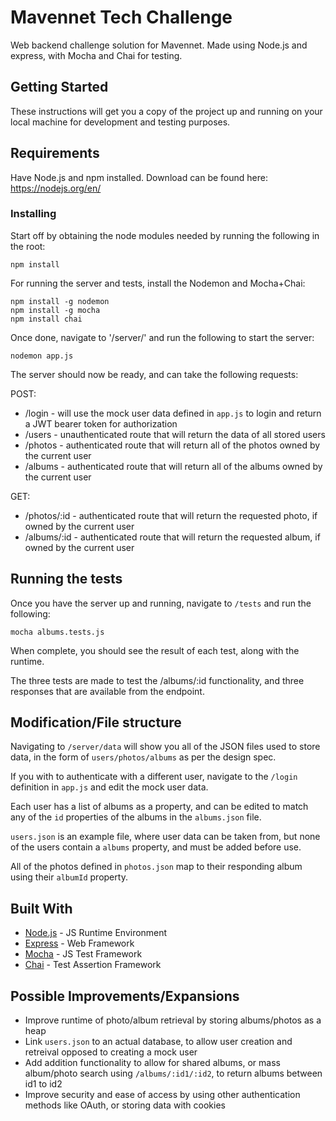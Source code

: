 # Mavennet Tech Challenge

Web backend challenge solution for Mavennet. Made using Node.js and express, with Mocha and Chai for testing.

## Getting Started

These instructions will get you a copy of the project up and running on your local machine for development and testing purposes.

## Requirements

Have Node.js and npm installed. Download can be found here: https://nodejs.org/en/

### Installing

Start off by obtaining the node modules needed by running the following in the root:

```
npm install
```

For running the server and tests, install the Nodemon and Mocha+Chai:

```
npm install -g nodemon
npm install -g mocha
npm install chai
```

Once done, navigate to '/server/' and run the following to start the server:

```
nodemon app.js
```

The server should now be ready, and can take the following requests:

POST:
* /login - will use the mock user data defined in `app.js` to login and return a JWT bearer token for authorization
* /users - unauthenticated route that will return the data of all stored users
* /photos - authenticated route that will return all of the photos owned by the current user
* /albums - authenticated route that will return all of the albums owned by the current user

GET:
* /photos/:id - authenticated route that will return the requested photo, if owned by the current user
* /albums/:id - authenticated route that will return the requested album, if owned by the current user

## Running the tests

Once you have the server up and running, navigate to `/tests` and run the following:

```
mocha albums.tests.js
```

When complete, you should see the result of each test, along with the runtime.

The three tests are made to test the /albums/:id functionality, and three responses that are available from the endpoint.

## Modification/File structure

Navigating to `/server/data` will show you all of the JSON files used to store data, in the form of `users/photos/albums` as per the design spec.

If you with to authenticate with a different user, navigate to the `/login` definition in `app.js` and edit the mock user data.

Each user has a list of albums as a property, and can be edited to match any of the `id` properties of the albums in the `albums.json` file.

`users.json` is an example file, where user data can be taken from, but none of the users contain a `albums` property, and must be added before use.

All of the photos defined in `photos.json` map to their responding album using their `albumId` property.

## Built With

* [Node.js](https://github.com/nodejs/node) - JS Runtime Environment
* [Express](https://github.com/expressjs/express) - Web Framework
* [Mocha](https://github.com/mochajs/mocha) - JS Test Framework
* [Chai](https://github.com/chaijs/chai) - Test Assertion Framework

## Possible Improvements/Expansions
* Improve runtime of photo/album retrieval by storing albums/photos as a heap
* Link `users.json` to an actual database, to allow user creation and retreival opposed to creating a mock user
* Add addition functionality to allow for shared albums, or mass album/photo search using `/albums/:id1/:id2`, to return albums between id1 to id2
* Improve security and ease of access by using other authentication methods like OAuth, or storing data with cookies

